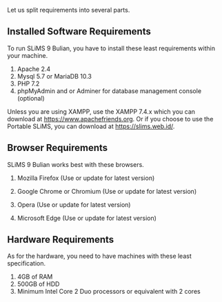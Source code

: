 Let us split requirements into several parts.

## Installed Software Requirements

To run SLiMS 9 Bulian, you have to install these least requirements within your machine.

1. Apache 2.4
2. Mysql 5.7 or MariaDB 10.3
3. PHP 7.2
4. phpMyAdmin and or Adminer for database management console (optional)

Unless you are using XAMPP, use the XAMPP 7.4.x which you can download at https://www.apachefriends.org. Or if you choose to use the Portable SLiMS, you can download at https://slims.web.id/.

## Browser Requirements

SLiMS 9 Bulian works best with these browsers.

1. Mozilla Firefox (Use or update for latest version)

2. Google Chrome or Chromium (Use or update for latest version)

3. Opera (Use or update for latest version)

4. Microsoft Edge (Use or update for latest version)

## Hardware Requirements

As for the hardware, you need to have machines with these least specification.

1. 4GB of RAM
2. 500GB of HDD
3. Minimum Intel Core 2 Duo processors or equivalent with 2 cores



   

   
